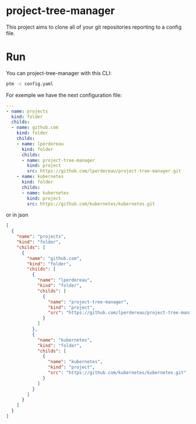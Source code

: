 # project-tree-manager

This project aims to clone all of your git repositories reporting to a config file.


# Run

You can project-tree-manager with this CLI:
```sh
ptm -c config.yaml
```

For exemple we have the next configuration file:
```yaml
---
- name: projects
  kind: folder
  childs:
  - name: github.com
    kind: folder
    childs:
    - name: lperdereau
      kind: folder
      childs:
      - name: project-tree-manager
        kind: project
        src: https://github.com/lperdereau/project-tree-manager.git
    - name: kubernetes
      kind: folder
      childs:
      - name: kubernetes
        kind: project
        src: https://github.com/kubernetes/kubernetes.git
```

or in json

```json
[
  {
    "name": "projects",
    "kind": "folder",
    "childs": [
      {
        "name": "github.com",
        "kind": "folder",
        "childs": [
          {
            "name": "lperdereau",
            "kind": "folder",
            "childs": [
              {
                "name": "project-tree-manager",
                "kind": "project",
                "src": "https://github.com/lperdereau/project-tree-manager.git"
              }
            ]
          },
          {
            "name": "kubernetes",
            "kind": "folder",
            "childs": [
              {
                "name": "kubernetes",
                "kind": "project",
                "src": "https://github.com/kubernetes/kubernetes.git"
              }
            ]
          }
        ]
      }
    ]
  }
]
```
